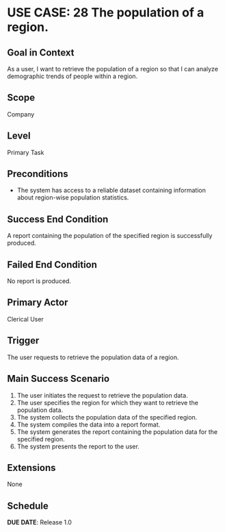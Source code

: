 # USE CASE: 28 The population of a region.

## Goal in Context

As a user, I want to retrieve the population of a region so that I can analyze demographic trends of people within a region.

## Scope

Company

## Level

Primary Task

## Preconditions

- The system has access to a reliable dataset containing information about region-wise population statistics.

## Success End Condition

A report containing the population of the specified region is successfully produced.

## Failed End Condition

No report is produced.

## Primary Actor

Clerical User

## Trigger

The user requests to retrieve the population data of a region.

## Main Success Scenario

1. The user initiates the request to retrieve the population data.
2. The user specifies the region for which they want to retrieve the population data.
3. The system collects the population data of the specified region.
4. The system compiles the data into a report format.
5. The system generates the report containing the population data for the specified region.
6. The system presents the report to the user.

## Extensions

None

## Schedule

**DUE DATE**: Release 1.0
